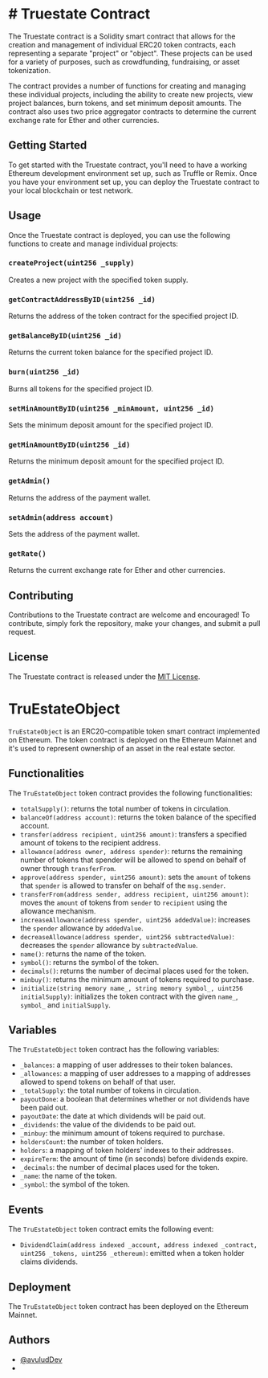 # # Truestate Contract

The Truestate contract is a Solidity smart contract that allows for the creation and management of individual ERC20 token contracts, each representing a separate "project" or "object". These projects can be used for a variety of purposes, such as crowdfunding, fundraising, or asset tokenization.

The contract provides a number of functions for creating and managing these individual projects, including the ability to create new projects, view project balances, burn tokens, and set minimum deposit amounts. The contract also uses two price aggregator contracts to determine the current exchange rate for Ether and other currencies.

## Getting Started

To get started with the Truestate contract, you'll need to have a working Ethereum development environment set up, such as Truffle or Remix. Once you have your environment set up, you can deploy the Truestate contract to your local blockchain or test network.

## Usage

Once the Truestate contract is deployed, you can use the following functions to create and manage individual projects:

### `createProject(uint256 _supply)`

Creates a new project with the specified token supply.

### `getContractAddressByID(uint256 _id)`

Returns the address of the token contract for the specified project ID.

### `getBalanceByID(uint256 _id)`

Returns the current token balance for the specified project ID.

### `burn(uint256 _id)`

Burns all tokens for the specified project ID.

### `setMinAmountByID(uint256 _minAmount, uint256 _id)`

Sets the minimum deposit amount for the specified project ID.

### `getMinAmountByID(uint256 _id)`

Returns the minimum deposit amount for the specified project ID.

### `getAdmin()`

Returns the address of the payment wallet.

### `setAdmin(address account)`

Sets the address of the payment wallet.

### `getRate()`

Returns the current exchange rate for Ether and other currencies.

## Contributing

Contributions to the Truestate contract are welcome and encouraged! To contribute, simply fork the repository, make your changes, and submit a pull request.

## License

The Truestate contract is released under the [MIT License](https://opensource.org/licenses/MIT).


# TruEstateObject

`TruEstateObject` is an ERC20-compatible token smart contract implemented on Ethereum. The token contract is deployed on the Ethereum Mainnet and it's used to represent ownership of an asset in the real estate sector.

## Functionalities

The `TruEstateObject` token contract provides the following functionalities:

-   `totalSupply()`: returns the total number of tokens in circulation.
-   `balanceOf(address account)`: returns the token balance of the specified account.
-   `transfer(address recipient, uint256 amount)`: transfers a specified amount of tokens to the recipient address.
-   `allowance(address owner, address spender)`: returns the remaining number of tokens that spender will be allowed to spend on behalf of owner through `transferFrom`.
-   `approve(address spender, uint256 amount)`: sets the `amount` of tokens that `spender` is allowed to transfer on behalf of the `msg.sender`.
-   `transferFrom(address sender, address recipient, uint256 amount)`: moves the `amount` of tokens from `sender` to `recipient` using the allowance mechanism.
-   `increaseAllowance(address spender, uint256 addedValue)`: increases the `spender` allowance by `addedValue`.
-   `decreaseAllowance(address spender, uint256 subtractedValue)`: decreases the `spender` allowance by `subtractedValue`.
-   `name()`: returns the name of the token.
-   `symbol()`: returns the symbol of the token.
-   `decimals()`: returns the number of decimal places used for the token.
-   `minbuy()`: returns the minimum amount of tokens required to purchase.
-   `initialize(string memory name_, string memory symbol_, uint256 initialSupply)`: initializes the token contract with the given `name_`, `symbol_` and `initialSupply`.

## Variables

The `TruEstateObject` token contract has the following variables:

-   `_balances`: a mapping of user addresses to their token balances.
-   `_allowances`: a mapping of user addresses to a mapping of addresses allowed to spend tokens on behalf of that user.
-   `_totalSupply`: the total number of tokens in circulation.
-   `payoutDone`: a boolean that determines whether or not dividends have been paid out.
-   `payoutDate`: the date at which dividends will be paid out.
-   `_dividends`: the value of the dividends to be paid out.
-   `_minbuy`: the minimum amount of tokens required to purchase.
-   `holdersCount`: the number of token holders.
-   `holders`: a mapping of token holders' indexes to their addresses.
-   `expireTerm`: the amount of time (in seconds) before dividends expire.
-   `_decimals`: the number of decimal places used for the token.
-   `_name`: the name of the token.
-   `_symbol`: the symbol of the token.

## Events

The `TruEstateObject` token contract emits the following event:

-   `DividendClaim(address indexed _account, address indexed _contract, uint256 _tokens, uint256 _ethereum)`: emitted when a token holder claims dividends.

## Deployment

The `TruEstateObject` token contract has been deployed on the Ethereum Mainnet.

## Authors

-   [@avuludDev](https://github.com/avuludDev)
- 
